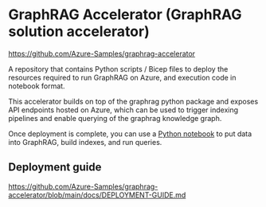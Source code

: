 # GraphRAG Accelerator (GraphRAG solution accelerator)

https://github.com/Azure-Samples/graphrag-accelerator

A repository that contains Python scripts / Bicep files to deploy the resources required to run GraphRAG on Azure, and execution code in notebook format.

This accelerator builds on top of the graphrag python package and exposes API endpoints hosted on Azure, which can be used to trigger indexing pipelines and enable querying of the graphrag knowledge graph.

Once deployment is complete, you can use a [Python notebook](https://github.com/Azure-Samples/graphrag-accelerator/blob/main/notebooks/1-Quickstart.ipynb) to put data into GraphRAG, build indexes, and run queries.

## Deployment guide

https://github.com/Azure-Samples/graphrag-accelerator/blob/main/docs/DEPLOYMENT-GUIDE.md

